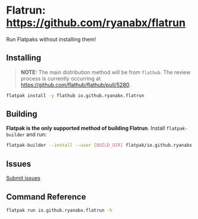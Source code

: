 # Flatrun: https://github.com/ryanabx/flatrun

Run Flatpaks without installing them!

## Installing

> **NOTE:** The main distribution method will be from `flathub`. The review process is currently occurring at https://github.com/flathub/flathub/pull/5280.

```sh
flatpak install -y flathub io.github.ryanabx.flatrun
```

## Building

**Flatpak is the only supported method of building Flatrun**. Install `flatpak-builder` and run:

```sh
flatpak-builder --install --user [BUILD_DIR] flatpak/io.github.ryanabx.flatrun.yml
```

## Issues

[Submit issues](https://github.com/ryanabx/flatrun/issues/new)

## Command Reference

```sh
flatpak run io.github.ryanabx.flatrun -h
```